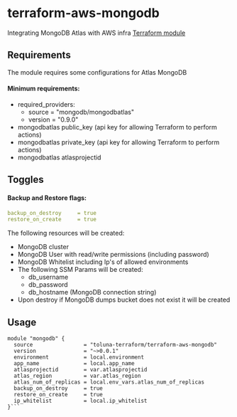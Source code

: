 # terraform-aws-mongodb
Integrating MongoDB Atlas with AWS infra [Terraform module](https://registry.terraform.io/modules/toluna-terraform/terraform-aws-mongodb/latest)

## Requirements
The module requires some configurations for Atlas MongoDB
#### Minimum requirements:
- required_providers:
  - source = "mongodb/mongodbatlas"
  - version = "0.9.0"
- mongodbatlas public_key (api key for allowing Terraform to perform actions)
- mongodbatlas private_key (api key for allowing Terraform to perform actions)
- mongodbatlas atlasprojectid

## Toggles
#### Backup and Restore flags:
```yaml
backup_on_destroy     = true
restore_on_create     = true
```
The following resources will be created:
- MongoDB cluster
- MongoDB User with read/write permissions (including password)
- MongoDB Whitelist including Ip's of allowed environments
- The following SSM Params will be created:
  - db_username
  - db_password
  - db_hostname (MongoDB connection string)
- Upon destroy if MongoDB dumps bucket does not exist it will be created

## Usage
```
module "mongodb" {
  source                = "toluna-terraform/terraform-aws-mongodb"
  version               = "~>0.0.1"
  environment           = local.environment
  app_name              = local.app_name
  atlasprojectid        = var.atlasprojectid
  atlas_region          = var.atlas_region
  atlas_num_of_replicas = local.env_vars.atlas_num_of_replicas
  backup_on_destroy     = true
  restore_on_create     = true
  ip_whitelist          = local.ip_whitelist
}```